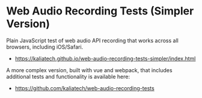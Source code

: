 # Web Audio Recording Tests (Simpler Version)
Plain JavaScript test of web audio API recording that works across all browsers, including iOS/Safari.
* https://kaliatech.github.io/web-audio-recording-tests-simpler/index.html

A more complex version, built with vue and webpack, that includes additional tests and functionality is available here:
* https://github.com/kaliatech/web-audio-recording-tests
